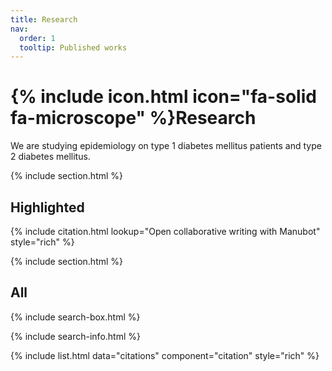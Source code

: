 ```yaml
---
title: Research
nav:
  order: 1
  tooltip: Published works
---
```


# {% include icon.html icon="fa-solid fa-microscope" %}Research

We are studying epidemiology on type 1 diabetes mellitus patients and type 2 diabetes mellitus.

{% include section.html %}

## Highlighted

{% include citation.html lookup="Open collaborative writing with Manubot" style="rich" %}

{% include section.html %}

## All

{% include search-box.html %}

{% include search-info.html %}

{% include list.html data="citations" component="citation" style="rich" %}
